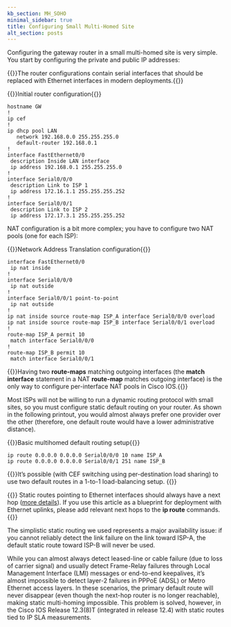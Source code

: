 ```yaml
---
kb_section: MH_SOHO
minimal_sidebar: true
title: Configuring Small Multi-Homed Site
alt_section: posts
---
```

Configuring the gateway router in a small multi-homed site is very simple. You start by configuring the private and public IP addresses:

{{<note warn>}}The router configurations contain serial interfaces that should be replaced with Ethernet interfaces in modern deployments.{{</note>}}

{{<cc>}}Initial router configuration{{</cc>}}
```
hostname GW
!
ip cef
!
ip dhcp pool LAN
   network 192.168.0.0 255.255.255.0
   default-router 192.168.0.1
!
interface FastEthernet0/0
 description Inside LAN interface
 ip address 192.168.0.1 255.255.255.0
!
interface Serial0/0/0
 description Link to ISP 1
 ip address 172.16.1.1 255.255.255.252
!
interface Serial0/0/1
 description Link to ISP 2
 ip address 172.17.3.1 255.255.255.252
```

NAT configuration is a bit more complex; you have to configure two NAT pools (one for each ISP):

{{<cc>}}Network Address Translation configuration{{</cc>}}
```
interface FastEthernet0/0
 ip nat inside
!
interface Serial0/0/0
 ip nat outside
!
interface Serial0/0/1 point-to-point
 ip nat outside
!
ip nat inside source route-map ISP_A interface Serial0/0/0 overload
ip nat inside source route-map ISP_B interface Serial0/0/1 overload
!
route-map ISP_A permit 10
 match interface Serial0/0/0
!
route-map ISP_B permit 10
 match interface Serial0/0/1
```

{{<note info>}}Having two **route-maps** matching outgoing interfaces (the **match interface** statement in a NAT **route-map** matches outgoing interface) is the only way to configure per-interface NAT pools in Cisco IOS.{{</note>}}

Most ISPs will not be willing to run a dynamic routing protocol with small sites, so you must configure static default routing on your router. As shown in the following printout, you would almost always prefer one provider over the other (therefore, one default route would have a lower administrative distance).

{{<cc>}}Basic multihomed default routing setup{{</cc>}}
```
ip route 0.0.0.0 0.0.0.0 Serial0/0/0 10 name ISP_A
ip route 0.0.0.0 0.0.0.0 Serial0/0/1 251 name ISP_B
```

{{<note>}}It’s possible (with CEF switching using per-destination load sharing) to use two default routes in a 1-to-1 load-balancing setup.
{{</note>}}

{{<note warn>}}
Static routes pointing to Ethernet interfaces should always have a next hop ([more details](/2009/10/follow-up-interface-default-route/)). If you use this article as a blueprint for deployment with Ethernet uplinks, please add relevant next hops to the **ip route** commands.
{{</note>}}

The simplistic static routing we used represents a major availability issue: if you cannot reliably detect the link failure on the link toward ISP-A, the default static route toward ISP-B will never be used.

While you can almost always detect leased-line or cable failure (due to loss of carrier signal) and usually detect Frame-Relay failures through Local Management Interface (LMI) messages or end-to-end keepalives, it’s almost impossible to detect layer-2 failures in PPPoE (ADSL) or Metro Ethernet access layers. In these scenarios, the primary default route will never disappear (even though the next-hop router is no longer reachable), making static multi-homing impossible. This problem is solved, however, in the Cisco IOS Release 12.3(8)T (integrated in release 12.4) with static routes tied to IP SLA measurements.
